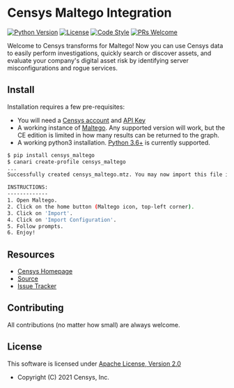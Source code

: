 # Censys Maltego Integration

<!-- [![PyPI](https://img.shields.io/pypi/v/censys_maltego?color=orange)](https://pypi.org/project/censys_maltego/) -->
[![Python Version](https://img.shields.io/badge/python-3.6%2B-blue)](https://www.python.org/downloads/)
[![License](https://img.shields.io/github/license/censys/censys-maltego)](LICENSE)
[![Code Style](https://img.shields.io/badge/code%20style-black-000000)](https://github.com/psf/black)
[![PRs Welcome](https://img.shields.io/badge/PRs-welcome-brightgreen.svg)](http://makeapullrequest.com)

Welcome to Censys transforms for Maltego! Now you can use Censys data to easily perform investigations, quickly search or discover assets, and evaluate your company's digital asset risk by identifying server misconfigurations and rogue services.

## Install

Installation requires a few pre-requisites:

- You will need a [Censys account](https://censys.io/register) and [API Key](https://censys.io/account/api)
- A working instance of [Maltego](https://www.maltego.com/downloads/). Any supported version will work, but the CE edition is limited in how many results can be returned to the graph.
- A working python3 installation. [Python 3.6+](https://www.python.org/downloads/) is currently supported.

```bash
$ pip install censys_maltego
$ canari create-profile censys_maltego
...
Successfully created censys_maltego.mtz. You may now import this file into Maltego.

INSTRUCTIONS:
-------------
1. Open Maltego.
2. Click on the home button (Maltego icon, top-left corner).
3. Click on 'Import'.
4. Click on 'Import Configuration'.
5. Follow prompts.
6. Enjoy!
```

## Resources

- [Censys Homepage](https://censys.io/)
- [Source](https://github.com/censys/censys-maltego)
- [Issue Tracker](https://github.com/censys/censys-maltego/issues)

## Contributing

All contributions (no matter how small) are always welcome.

## License

This software is licensed under [Apache License, Version 2.0](http://www.apache.org/licenses/LICENSE-2.0)

- Copyright (C) 2021 Censys, Inc.
